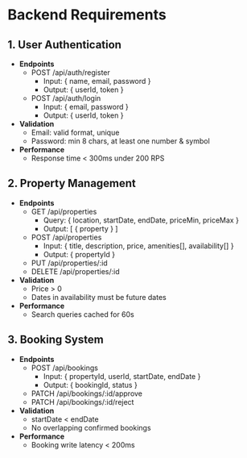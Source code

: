 # Backend Requirements

## 1. User Authentication
- **Endpoints**  
  - POST /api/auth/register  
    - Input: { name, email, password }  
    - Output: { userId, token }  
  - POST /api/auth/login  
    - Input: { email, password }  
    - Output: { userId, token }  
- **Validation**  
  - Email: valid format, unique  
  - Password: min 8 chars, at least one number & symbol  
- **Performance**  
  - Response time < 300ms under 200 RPS  

## 2. Property Management
- **Endpoints**  
  - GET /api/properties  
    - Query: { location, startDate, endDate, priceMin, priceMax }  
    - Output: [ { property } ]  
  - POST /api/properties  
    - Input: { title, description, price, amenities[], availability[] }  
    - Output: { propertyId }  
  - PUT /api/properties/:id  
  - DELETE /api/properties/:id  
- **Validation**  
  - Price > 0  
  - Dates in availability must be future dates  
- **Performance**  
  - Search queries cached for 60s  

## 3. Booking System
- **Endpoints**  
  - POST /api/bookings  
    - Input: { propertyId, userId, startDate, endDate }  
    - Output: { bookingId, status }  
  - PATCH /api/bookings/:id/approve  
  - PATCH /api/bookings/:id/reject  
- **Validation**  
  - startDate < endDate  
  - No overlapping confirmed bookings  
- **Performance**  
  - Booking write latency < 200ms  
